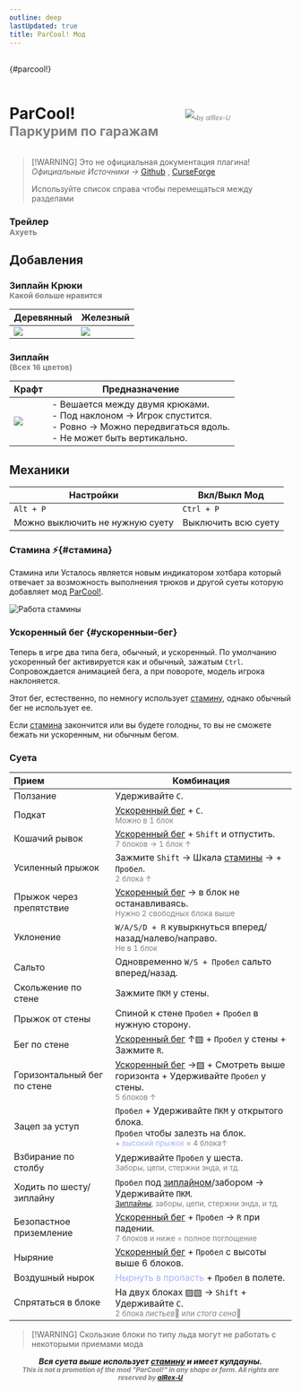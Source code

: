 ```yaml
---
outline: deep
lastUpdated: true
title: ParСool! Мод 
---
```


<Pill name="🏗️ ML Create 3" link="./" color="#868dcc"  /><br/>{#parcool!}

<!-- Заголовок + картинка  -->
<div style="display: flex; align-items: center;"> 
    <!-- Заголовок -->
  <div style="flex: 1; padding-right: 20px;">
    <h1> ParCool! <br/> <span style="color: gray;"><sup>Паркурим по гаражам</sup></span></h1>  
  </div>
    <!-- Картинка -->
  <div style="flex: 0 0 190px;">
    <a href="https://www.curseforge.com/minecraft/mc-mods/parcool" target="_blank"> <!-- Гиперссылка в отдельную вкладку -->
      <img  src="https://media.forgecdn.net/attachments/803/818/parcool-new-logo-mk.png" style="flex: 0 0;">
    </a>
    <a href="https://github.com/alRex-U" target="_blank" style="text-decoration: none;">
      <span style="color: gray;"><sub>by <i>alRex-U</i></sub></span>
    </a>
  </div>
</div> 

<!-- # ParCool <br/> <span style="color: gray;"><sup>Паркурим по гаражам</sup></span> -->

> [!WARNING] Это не официальная документация плагина! 
> *Официальные Источники ->* [Github](https://github.com/alRex-U/ParCool/blob/main/docs/parcool-guide-on-web-latest/Introduction.md) , [CurseForge](https://www.curseforge.com/minecraft/mc-mods/parcool)
>
> Используйте список справа чтобы перемещаться между разделами

### Трейлер<br/> <span style="color: gray;"><sup>Ахуеть</sup></span>
<Vid id="yd8yR_lIz_A" />

## Добавления
### Зиплайн Крюки<br/> <span style="color: gray;"><sup>Какой больше нравится</sup></span>
|Деревянный|Железный|
|-|-|
|![](/WIKI/ML-Create-3/ParCool/wooden_hook.png)|![](/WIKI/ML-Create-3/ParCool/iron_hook.png)|

### Зиплайн <br/> <span style="color: gray;"><sup>(Всех 16 цветов)</sup></span>
|Крафт|Предназначение|
|-|-|
|![](/WIKI/ML-Create-3/ParCool/zipline_rope.png)|- Вешается между двумя крюками. <br/> - Под наклоном -> Игрок спустится. <br/>- Ровно -> Можно передвигаться вдоль. <br/> - Не может быть вертикально.|
## Механики

|Настройки|Вкл/Выкл Мод|
|-|-|
|`Alt + P`|`Ctrl + P`|
|Можно выключить не нужную суету|Выключить всю суету|
### Стамина ⚡{#стамина}
Стамина или Усталось является новым индикатором хотбара который отвечает за возможность выполнения трюков и другой суеты которую добавляет мод [ParCool!](#parcool!).

![Работа стамины](/WIKI/ML-Create-3/ParCool/stamina_preview.gif)

### Ускоренный бег {#ускоренныи-бег}
Теперь в игре два типа бега, обычный, и ускоренный. По умолчанию ускоренный бег активируется как и обычный, зажатым `Ctrl`. Сопровождается анимацией бега, а при повороте, модель игрока наклоняется. 

Этот бег, естественно, по немногу использует [стамину](#стамина), однако обычный бег не использует ее.

Если [стамина](#стамина) закончится или вы будете голодны, то вы не сможете бежать ни ускоренным, ни обычным бегом. 


### Cуета 

|Прием|Комбинация|
|:-|-|
|Ползание | Удерживайте `C`. |
|Подкат | [Ускоренный бег](#ускоренныи-бег) + `C`.<br/><span style="color: gray;"><sup>Можно в 1 блок</sup></span>|
|Кошачий рывок | [Ускоренный бег](#ускоренныи-бег) + `Shift` и отпустить. <br/><span style="color: gray;"><sup>7 блоков -> 1 блок ↑</sup></span>|
|Усиленный прыжок | Зажмите `Shift` -> Шкала [стамины](#стамина) -> + `Пробел`. <br/><span style="color: gray;"><sup>2 блока ↑</sup></span>|
|Прыжок через препятствие | [Ускоренный бег](#ускоренныи-бег) -> в блок не останавливаясь. <br/><span style="color: gray;"><sup>Нужно 2 свободных блока выше</sup></span>|
|Уклонение |`W/A/S/D + R` кувыркнуться вперед/назад/налево/направо. <br/><span style="color: gray;"><sup>Не в 1 блок</sup></span>|
|Сальто | Одновременно `W/S + Пробел` сальто вперед/назад.|
|Скольжение по стене |Зажмите `ПКМ` у стены.|
|Прыжок от стены|Спиной к стене `Пробел` + `Пробел` в нужную сторону.|
|Бег по стене | [Ускоренный бег](#ускоренныи-бег) ↑▨ + `Пробел` у стены + Зажмите `R`.|
|Горизонтальный бег по стене| [Ускоренный бег](#ускоренныи-бег) ->▨ + Смотреть выше горизонта + Удерживайте `Пробел` у стены.<br/><span style="color: gray;"><sup>5 блоков ↑</sup></span>|
|Зацеп за уступ| `Пробел` + Удерживайте `ПКМ` у открытого блока. <br/>`Пробел` чтобы залезть на блок. <br/><span style="color: gray;"><sup>+ <span style="color: #a8b1ff;">высокий прыжок</span> = 4 блока↑</sup></span>|
|Взбирание по столбу  | Удерживайте `Пробел` у шеста.<br/><span style="color: gray;"><sup>Заборы, цепи, стержни энда, и тд.</sup></span>|
|Ходить по шесту/зиплайну | `Пробел` под [зиплайном](#зиплаин-всех-16-цветов)/забором -> Удерживайте `ПКМ`.<br/><span style="color: gray;"><sup>[Зиплайны](#зиплаин-всех-16-цветов), заборы, цепи, стержни энда, и тд.</sup></span>|
|Безопастное приземление|[Ускоренный бег](#ускоренныи-бег) + `Пробел` -> `R` при падении.<br/><span style="color: gray;"><sup> 7 блоков и ниже = полное поглощение </sup></span>|
|Ныряние|[Ускоренный бег](#ускоренныи-бег) + `Пробел` с высоты выше 6 блоков.|
|Воздушный нырок| <span style="color: #a8b1ff;">Нырнуть в пропасть</span> + `Пробел` в полете.|
|Спрятаться в блоке|На двух блоках ▨▨  -> `Shift` + Удерживайте `C`.<br/><span style="color: gray;"><sup> 2 блока *листьев*🍃 или *стога* *сена*🌾 </sup></span>|

> [!WARNING] Скользкие блоки по типу льда могут не работать с некоторыми приемами мода

***<center> Вся суета выше использует [стамину](#стамина) и имеет кулдауны. <br/><span style="color: gray;"><sup> This is not a promotion of the mod "ParCool!" in any shape or form. All rights are reserved by [alRex-U](https://github.com/alRex-U) </sup></span></center>***